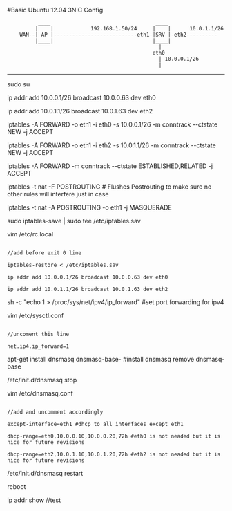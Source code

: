 #Basic Ubuntu 12.04 3NIC Config

              ____                                  ____                                                              
             |    |            192.168.1.50/24     |    |      10.0.1.1/26                                                     
        WAN--| AP |---------------------------eth1-|SRV |-eth2----------                                          
             |____|                                |____|                                                           
                                                     |                                                            
                                                   eth0                                                           
                                                     | 10.0.0.1/26                                                
                                                     |                                                            
                                                                                                                       
* * * *

sudo su

ip addr add 10.0.0.1/26 broadcast 10.0.0.63 dev eth0

ip addr add 10.0.1.1/26 broadcast 10.0.1.63 dev eth2

iptables -A FORWARD -o eth1 -i eth0 -s 10.0.0.1/26 -m conntrack --ctstate NEW -j ACCEPT

iptables -A FORWARD -o eth1 -i eth2 -s 10.0.1.1/26 -m conntrack --ctstate NEW -j ACCEPT

iptables -A FORWARD -m conntrack --ctstate ESTABLISHED,RELATED -j ACCEPT

iptables -t nat -F POSTROUTING # Flushes Postrouting to make sure no other rules will interfere just in case

iptables -t nat -A POSTROUTING -o eth1 -j MASQUERADE

sudo iptables-save | sudo tee /etc/iptables.sav

vim /etc/rc.local

~~~

//add before exit 0 line

iptables-restore < /etc/iptables.sav

ip addr add 10.0.0.1/26 broadcast 10.0.0.63 dev eth0

ip addr add 10.0.1.1/26 broadcast 10.0.1.63 dev eth2

~~~

sh -c "echo 1 > /proc/sys/net/ipv4/ip_forward" #set port forwarding for ipv4

vim /etc/sysctl.conf

~~~

//uncoment this line

net.ip4.ip_forward=1

~~~

apt-get install dnsmasq dnsmasq-base- #install dnsmasq remove dnsmasq-base

/etc/init.d/dnsmasq stop

vim /etc/dnsmasq.conf

~~~

//add and uncomment accordingly

except-interface=eth1 #dhcp to all interfaces except eth1

dhcp-range=eth0,10.0.0.10,10.0.0.20,72h #eth0 is not neaded but it is nice for future revisions

dhcp-range=eth2,10.0.1.10,10.0.1.20,72h #eth2 is not neaded but it is nice for future revisions

~~~

/etc/init.d/dnsmasq restart

reboot

ip addr show //test
